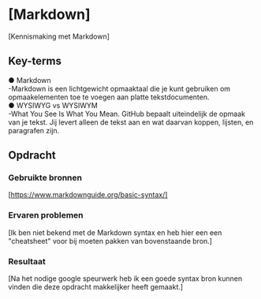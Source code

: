 # [Markdown]

[Kennismaking met Markdown]

## Key-terms

● Markdown  
-Markdown is een lichtgewicht opmaaktaal die je kunt gebruiken om opmaakelementen toe te voegen aan platte tekstdocumenten.  
● WYSIWYG vs WYSIWYM  
-What You See Is What You Mean. GitHub bepaalt uiteindelijk de opmaak van je tekst. Jij levert alleen de tekst aan en wat
daarvan koppen, lijsten, en paragrafen zijn.

## Opdracht

### Gebruikte bronnen

[https://www.markdownguide.org/basic-syntax/]

### Ervaren problemen

[Ik ben niet bekend met de Markdown syntax en heb hier een een "cheatsheet" voor bij moeten pakken van bovenstaande bron.]

### Resultaat

[Na het nodige google speurwerk heb ik een goede syntax bron kunnen vinden die deze opdracht makkelijker heeft gemaakt.]
